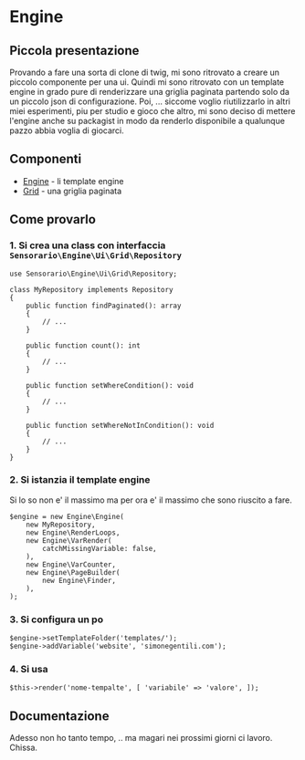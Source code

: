 # Engine

## Piccola presentazione

Provando a fare una sorta di clone di twig, mi sono ritrovato a creare un piccolo componente per una ui. Quindi mi sono ritrovato con un template engine in grado pure di renderizzare una griglia paginata partendo solo da un piccolo json di configurazione. Poi, ... siccome voglio riutilizzarlo in altri miei esperimenti, piu per studio e gioco che altro, mi sono deciso di mettere l'engine anche su packagist in modo da renderlo disponibile a qualunque pazzo abbia voglia di giocarci.

## Componenti

 - [Engine](/src/Engine/) - li template engine
 - [Grid](/src/Engine/Ui/Grid) - una griglia paginata

## Come provarlo

### 1. Si crea una class con interfaccia `Sensorario\Engine\Ui\Grid\Repository`

```
use Sensorario\Engine\Ui\Grid\Repository;

class MyRepository implements Repository
{
    public function findPaginated(): array
    {
        // ...
    }

    public function count(): int
    {
        // ...
    }

    public function setWhereCondition(): void
    {
        // ...
    }

    public function setWhereNotInCondition(): void
    {
        // ...
    }
}
```

### 2. Si istanzia il template engine

Si lo so non e' il massimo ma per ora e' il massimo che sono riuscito a fare.

```
$engine = new Engine\Engine(
    new MyRepository,
    new Engine\RenderLoops,
    new Engine\VarRender(
        catchMissingVariable: false,
    ),
    new Engine\VarCounter,
    new Engine\PageBuilder(
        new Engine\Finder,
    ),
);
```

### 3. Si configura un po

```
$engine->setTemplateFolder('templates/');
$engine->addVariable('website', 'simonegentili.com');
```

### 4. Si usa

```
$this->render('nome-tempalte', [ 'variabile' => 'valore', ]);
```

## Documentazione

Adesso non ho tanto tempo, .. ma magari nei prossimi giorni ci lavoro. Chissa.
